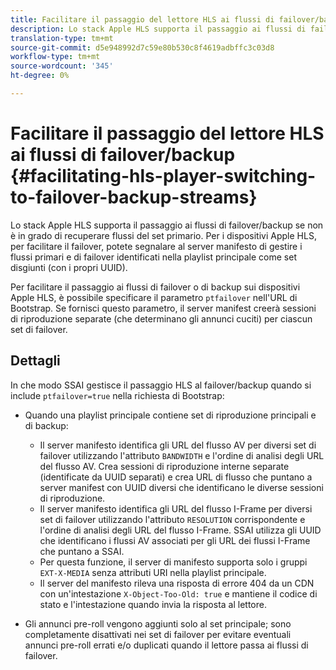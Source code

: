 ```yaml
---
title: Facilitare il passaggio del lettore HLS ai flussi di failover/backup
description: Lo stack Apple HLS supporta il passaggio ai flussi di failover/backup se non è in grado di recuperare flussi del set primario. Per i dispositivi Apple HLS, per facilitare il failover, potete segnalare al server manifesto di gestire i flussi primari e di failover identificati nella playlist principale come set disgiunti (con i propri UUID).
translation-type: tm+mt
source-git-commit: d5e948992d7c59e80b530c8f4619adbffc3c03d8
workflow-type: tm+mt
source-wordcount: '345'
ht-degree: 0%

---
```



# Facilitare il passaggio del lettore HLS ai flussi di failover/backup {#facilitating-hls-player-switching-to-failover-backup-streams}

Lo stack Apple HLS supporta il passaggio ai flussi di failover/backup se non è in grado di recuperare flussi del set primario. Per i dispositivi Apple HLS, per facilitare il failover, potete segnalare al server manifesto di gestire i flussi primari e di failover identificati nella playlist principale come set disgiunti (con i propri UUID).

Per facilitare il passaggio ai flussi di failover o di backup sui dispositivi Apple HLS, è possibile specificare il parametro `ptfailover` nell&#39;URL di Bootstrap. Se fornisci questo parametro, il server manifest creerà sessioni di riproduzione separate (che determinano gli annunci cuciti) per ciascun set di failover.

## Dettagli

In che modo SSAI gestisce il passaggio HLS al failover/backup quando si include `ptfailover=true` nella richiesta di Bootstrap:

* Quando una playlist principale contiene set di riproduzione principali e di backup:

   * Il server manifesto identifica gli URL del flusso AV per diversi set di failover utilizzando l&#39;attributo `BANDWIDTH` e l&#39;ordine di analisi degli URL del flusso AV. Crea sessioni di riproduzione interne separate (identificate da UUID separati) e crea URL di flusso che puntano a server manifest con UUID diversi che identificano le diverse sessioni di riproduzione.
   * Il server manifesto identifica gli URL del flusso I-Frame per diversi set di failover utilizzando l&#39;attributo `RESOLUTION` corrispondente e l&#39;ordine di analisi degli URL del flusso I-Frame. SSAI utilizza gli UUID che identificano i flussi AV associati per gli URL dei flussi I-Frame che puntano a SSAI.
   * Per questa funzione, il server di manifesto supporta solo i gruppi `EXT-X-MEDIA` senza attributi URI nella playlist principale.
   * Il server del manifesto rileva una risposta di errore 404 da un CDN con un&#39;intestazione `X-Object-Too-Old: true` e mantiene il codice di stato e l&#39;intestazione quando invia la risposta al lettore.

* Gli annunci pre-roll vengono aggiunti solo al set principale; sono completamente disattivati nei set di failover per evitare eventuali annunci pre-roll errati e/o duplicati quando il lettore passa ai flussi di failover.
